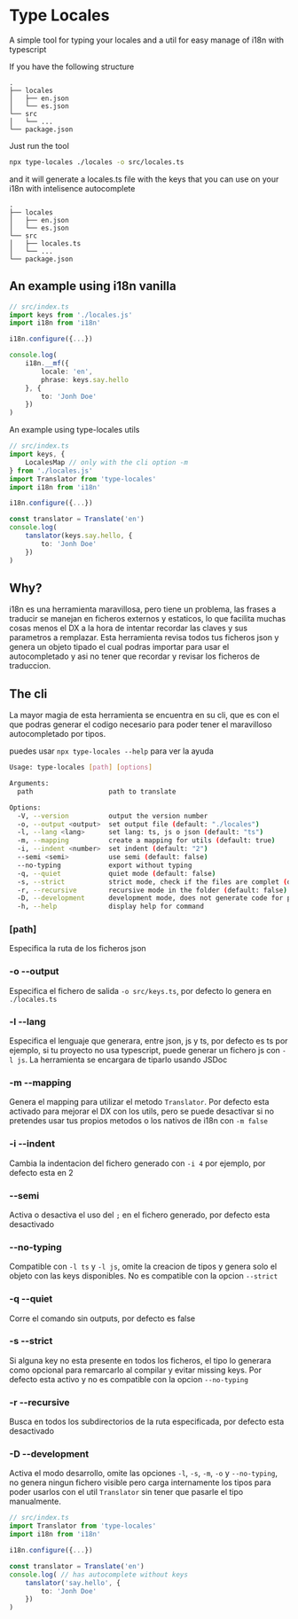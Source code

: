 # Type Locales

A simple tool for typing your locales and a util for easy manage of i18n with typescript

If you have the following structure
```
.
├── locales
│   ├── en.json
│   └── es.json
└── src
│   └── ...
└── package.json
```
Just run the tool 
```sh
npx type-locales ./locales -o src/locales.ts
```

and it will generate a locales.ts file with the keys that you can use on your i18n with intelisence autocomplete
```
.
├── locales
│   ├── en.json
│   └── es.json
└── src
│   ├── locales.ts
│   └── ...
└── package.json
```

## An example using i18n vanilla
```ts
// src/index.ts
import keys from './locales.js'
import i18n from 'i18n'

i18n.configure({...})

console.log(
    i18n.__mf({ 
        locale: 'en',
        phrase: keys.say.hello
    }, {
        to: 'Jonh Doe'
    })
)
```

An example using type-locales utils

```ts
// src/index.ts
import keys, { 
    LocalesMap // only with the cli option -m
} from './locales.js'
import Translator from 'type-locales'
import i18n from 'i18n'

i18n.configure({...})

const translator = Translate('en')
console.log(
    tanslator(keys.say.hello, { 
        to: 'Jonh Doe' 
    })
)
```

## Why?

i18n es una herramienta maravillosa, pero tiene un problema, las frases a traducir se manejan en ficheros externos y estaticos, lo que facilita muchas cosas menos el DX a la hora de intentar recordar las claves y sus parametros a remplazar. Esta herramienta revisa todos tus ficheros json y genera un objeto tipado el cual podras importar para usar el autocompletado y asi no tener que recordar y revisar los ficheros de traduccion.

## The cli

La mayor magia de esta herramienta se encuentra en su cli, que es con el que podras generar el codigo necesario para poder tener el maravilloso autocompletado por tipos.

puedes usar `npx type-locales --help` para ver la ayuda
```sh
Usage: type-locales [path] [options]

Arguments:
  path                   path to translate

Options:
  -V, --version          output the version number
  -o, --output <output>  set output file (default: "./locales")
  -l, --lang <lang>      set lang: ts, js o json (default: "ts")
  -m, --mapping          create a mapping for utils (default: true)
  -i, --indent <number>  set indent (default: "2")
  --semi <semi>          use semi (default: false)
  --no-typing            export without typing
  -q, --quiet            quiet mode (default: false)
  -s, --strict           strict mode, check if the files are complet (default: true)
  -r, --recursive        recursive mode in the folder (default: false)
  -D, --development      development mode, does not generate code for production (default: false)
  -h, --help             display help for command
```

### \[path\]
Especifica la ruta de los ficheros json

### -o --output
Especifica el fichero de salida `-o src/keys.ts`, por defecto lo genera en `./locales.ts`

### -l --lang
Especifica el lenguaje que generara, entre json, js y ts, por defecto es ts
por ejemplo, si tu proyecto no usa typescript, puede generar un fichero js con `-l js`. La herramienta se encargara de tiparlo usando JSDoc

### -m --mapping
Genera el mapping para utilizar el metodo `Translator`. Por defecto esta activado para mejorar el DX con los utils, pero se puede desactivar si no pretendes usar tus propios metodos o los nativos de i18n con `-m false`

### -i --indent
Cambia la indentacion del fichero generado con `-i 4` por ejemplo, por defecto esta en 2

### --semi
Activa o desactiva el uso del `;` en el fichero generado, por defecto esta desactivado

### --no-typing
Compatible con `-l ts` y `-l js`, omite la creacion de tipos y genera solo el objeto con las keys disponibles. No es compatible con la opcion `--strict`

### -q --quiet
Corre el comando sin outputs, por defecto es false

### -s --strict
Si alguna key no esta presente en todos los ficheros, el tipo lo generara como opcional para remarcarlo al compilar y evitar missing keys. Por defecto esta activo y no es compatible con la opcion `--no-typing`

### -r --recursive
Busca en todos los subdirectorios de la ruta especificada, por defecto esta desactivado

### -D --development
Activa el modo desarrollo, omite las opciones `-l`, `-s`, `-m`, `-o` y `--no-typing`, no genera ningun fichero visible pero carga internamente los tipos para poder usarlos con el util `Translator` sin tener que pasarle el tipo manualmente.

```ts
// src/index.ts
import Translator from 'type-locales'
import i18n from 'i18n'

i18n.configure({...})

const translator = Translate('en')
console.log( // has autocomplete without keys
    tanslator('say.hello', { 
        to: 'Jonh Doe' 
    })
)
```